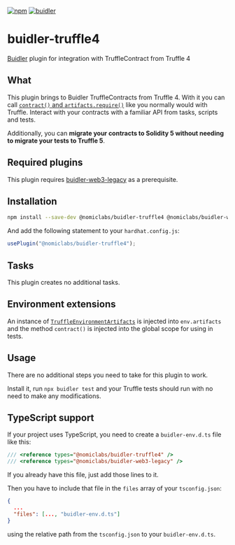 [![npm](https://img.shields.io/npm/v/@nomiclabs/buidler-truffle4.svg)](https://www.npmjs.com/package/@nomiclabs/buidler-truffle4)
[![buidler](https://buidler.dev/buidler-plugin-badge.svg?1)](https://buidler.dev)

# buidler-truffle4

[Buidler](http://getbuidler.com) plugin for integration with TruffleContract from Truffle 4

## What

This plugin brings to Buidler TruffleContracts from Truffle 4. With it you can call [`contract()` and `artifacts.require()`](https://truffleframework.com/docs/truffle/testing/writing-tests-in-javascript) like you normally would with Truffle. Interact with your contracts with a familiar API from tasks, scripts and tests.

Additionally, you can **migrate your contracts to Solidity 5 without needing to migrate your tests to Truffle 5**.

## Required plugins

This plugin requires [buidler-web3-legacy](https://github.com/nomiclabs/buidler/tree/master/packages/buidler-web3-legacy) as a prerequisite.

## Installation

```bash
npm install --save-dev @nomiclabs/buidler-truffle4 @nomiclabs/buidler-web3-legacy web3@^0.20.7
```

And add the following statement to your `hardhat.config.js`:

```js
usePlugin("@nomiclabs/buidler-truffle4");
```

## Tasks

This plugin creates no additional tasks.

## Environment extensions

An instance of [`TruffleEnvironmentArtifacts`](https://github.com/nomiclabs/buidler/blob/master/packages/buidler-truffle4/src/artifacts.ts) is injected into `env.artifacts` and the method `contract()` is injected into the global scope for using in tests.

## Usage

There are no additional steps you need to take for this plugin to work.

Install it, run `npx buidler test` and your Truffle tests should run with no need to make any modifications.

## TypeScript support

If your project uses TypeScript, you need to create a `buidler-env.d.ts` file like this:

``` typescript
/// <reference types="@nomiclabs/buidler-truffle4" />
/// <reference types="@nomiclabs/buidler-web3-legacy" />
```

If you already have this file, just add those lines to it.


Then you have to include that file in the `files` array of your `tsconfig.json`:

```json
{
  ...
  "files": [..., "buidler-env.d.ts"]
}
```

using the relative path from the `tsconfig.json` to your `buidler-env.d.ts`.
